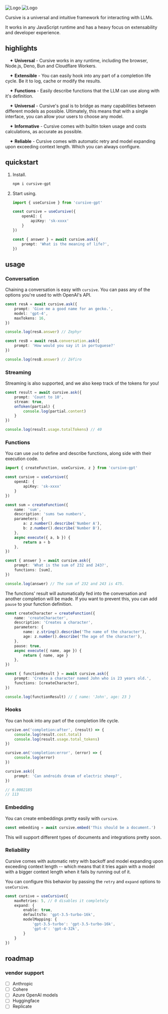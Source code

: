 ![Logo](/docs/logo-dark.svg#gh-dark-mode-only)
![Logo](/docs/logo-light.svg#gh-light-mode-only)

Cursive is a universal and intuitive framework for interacting with LLMs.

It works in any JavaScript runtime and has a heavy focus on extensability and developer experience.

## highlights
<img width=14 height=0 src=""/>✦ **Universal** - Cursive works in any runtime, including the browser, Node.js, Deno, Bun and Cloudflare Workers.

<img width=14 height=0 src=""/>✦ **Extensible** - You can easily hook into any part of a completion life cycle. Be it to log, cache or modify the results.

<img width=14 height=0 src=""/>✦ **Functions** - Easily describe functions that the LLM can use along with it's definition.

<img width=14 height=0 src=""/>✦ **Universal** - Cursive's goal is to bridge as many capabilities between different models as possible. Ultimately, this means that with a single interface, you can allow your users to choose any model.

<img width=14 height=0 src=""/>✦ **Informative** - Cursive comes with builtin token usage and costs calculations, as accurate as possible.

<img width=14 height=0 src=""/>✦ **Reliable** - Cursive comes with automatic retry and model expanding upon exceeding context length. Which you can always configure.

## quickstart
1. Install.

    ```bash
    npm i cursive-gpt
    ```

2. Start using.

    ```ts
    import { useCursive } from 'cursive-gpt'

    const cursive = useCursive({
        openAI: {
            apiKey: 'sk-xxxx'
        }
    })

    const { answer } = await cursive.ask({
        prompt: 'What is the meaning of life?',
    })
    ```

## usage
### Conversation
Chaining a conversation is easy with `cursive`. You can pass any of the options you're used to with OpenAI's API.

```ts
const resA = await cursive.ask({
    prompt: 'Give me a good name for an gecko.',
    model: 'gpt-4',
    maxTokens: 16,
})

console.log(resA.answer) // Zephyr

const resB = await resA.conversation.ask({
    prompt: 'How would you say it in portuguese?'
})

console.log(resB.answer) // Zéfiro
```
### Streaming
Streaming is also supported, and we also keep track of the tokens for you!
```ts
const result = await cursive.ask({
    prompt: 'Count to 10',
    stream: true,
    onToken(partial) {
        console.log(partial.content)
    }
})

console.log(result.usage.totalTokens) // 40
```

### Functions
You can use `zod` to define and describe functions, along side with their execution code.
```ts
import { createFunction, useCursive, z } from 'cursive-gpt'

const cursive = useCursive({
    openAI: {
        apiKey: 'sk-xxxx'
    }
})

const sum = createFunction({
    name: 'sum',
    description: 'sums two numbers',
    parameters: {
        a: z.number().describe('Number A'),
        b: z.number().describe('Number B'),
    },
    async execute({ a, b }) {
        return a + b
    },
})

const { answer } = await cursive.ask({
    prompt: 'What is the sum of 232 and 243?',
    functions: [sum],
})

console.log(answer) // The sum of 232 and 243 is 475.
```

The functions' result will automatically fed into the conversation and another completion will be made. If you want to prevent this, you can add `pause` to your function definition.

```ts
const createCharacter = createFunction({
    name: 'createCharacter',
    description: 'Creates a character',
    parameters: {
        name: z.string().describe('The name of the character'),
        age: z.number().describe('The age of the character'),
    },
    pause: true,
    async execute({ name, age }) {
        return { name, age }
    },
})

const { functionResult } = await cursive.ask({
    prompt: 'Create a character named John who is 23 years old.',
    functions: [createCharacter],
})

console.log(functionResult) // { name: 'John', age: 23 }
```

### Hooks
You can hook into any part of the completion life cycle.
```ts
cursive.on('completion:after', (result) => {
    console.log(result.cost.total)
    console.log(result.usage.total_tokens)
})

cursive.on('completion:error', (error) => {
    console.log(error)
})

cursive.ask({
    prompt: 'Can androids dream of electric sheep?',
})

// 0.0002185
// 113
```

### Embedding
You can create embeddings pretty easily with `cursive`.
```ts
const embedding = await cursive.embed('This should be a document.')
```
This will support different types of documents and integrations pretty soon.

### Reliability
Cursive comes with automatic retry with backoff and model expanding upon exceeding context length -- which means that it tries again with a model with a bigger context length when it fails by running out of it.

You can configure this behavior by passing the `retry` and `expand` options to `useCursive`.

```ts
const cursive = useCursive({
    maxRetries: 5, // 0 disables it completely
    expand: {
        enable: true,
        defaultsTo: 'gpt-3.5-turbo-16k',
        modelMapping: {
            'gpt-3.5-turbo': 'gpt-3.5-turbo-16k',
            'gpt-4': 'gpt-4-32k',
        }
    }
})
```

## roadmap

### vendor support
- [ ] Anthropic
- [ ] Cohere
- [ ] Azure OpenAI models
- [ ] Huggingface
- [ ] Replicate 
